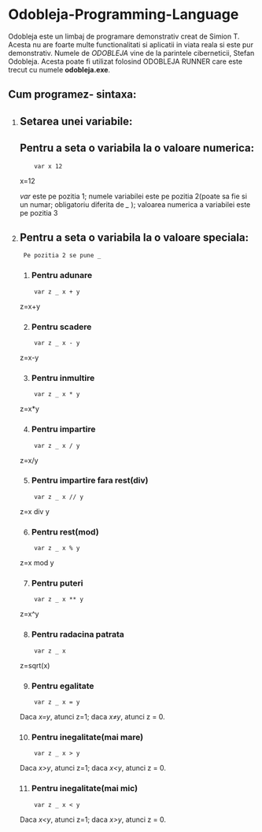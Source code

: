 # Odobleja-Programming-Language

   Odobleja este un limbaj de programare demonstrativ creat de Simion T. Acesta nu are foarte multe functionalitati si aplicatii in viata reala si este pur demonstrativ. Numele de *ODOBLEJA* vine de la parintele ciberneticii, Stefan Odobleja. Acesta poate fi utilizat folosind ODOBLEJA RUNNER care este trecut cu numele **odobleja.exe**.

## Cum programez- sintaxa:
 1. ## Setarea unei variabile:
    ##   Pentru a seta o variabila la o valoare numerica:
      ```odobleja
          var x 12 
       ```
      x=12

      *var* este pe pozitia 1; numele variabilei este pe pozitia 2(poate sa fie si un numar; obligatoriu diferita de *_* ); valoarea numerica a variabilei este pe pozitia 3
 2. ##   Pentru a seta o variabila la o valoare speciala:

         Pe pozitia 2 se pune _ 

     1. ###     Pentru adunare

      ```odobleja
          var z _ x + y   
       ```
       z=x+y

      2. ###     Pentru scadere

      ```odobleja
          var z _ x - y   
       ```
       z=x-y

    3.  ###     Pentru inmultire

      ```odobleja
          var z _ x * y   
       ```
       z=x*y

    4. ###     Pentru impartire

      ```odobleja
          var z _ x / y   
       ```
       z=x/y

    5. ###     Pentru impartire fara rest(div)

      ```odobleja
          var z _ x // y   
       ```
       z=x div y

    6. ###     Pentru rest(mod)

      ```odobleja
          var z _ x % y    
       ```
       z=x mod y

     7. ###     Pentru puteri

      ```odobleja
          var z _ x ** y   
       ```
       z=x^y

     8. ###     Pentru radacina patrata

      ```odobleja
          var z _ x     
       ```
       z=sqrt(x)

     9. ###     Pentru egalitate

      ```odobleja
          var z _ x = y    
       ```
       Daca *x=y*, atunci z=1; daca *x≠y*, atunci z = 0.

     10. ###     Pentru inegalitate(mai mare)

      ```odobleja
          var z _ x > y    
       ```
       Daca *x>y*, atunci z=1; daca *x<y*, atunci z = 0.

     11.  ###     Pentru inegalitate(mai mic)

      ```odobleja
          var z _ x < y    
       ```
       Daca *x<y*, atunci z=1; daca *x>y*, atunci z = 0.
